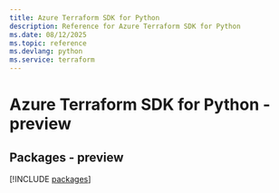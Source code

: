 ```yaml
---
title: Azure Terraform SDK for Python
description: Reference for Azure Terraform SDK for Python
ms.date: 08/12/2025
ms.topic: reference
ms.devlang: python
ms.service: terraform
---
```

# Azure Terraform SDK for Python - preview
## Packages - preview
[!INCLUDE [packages](terraform-index.md)]